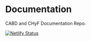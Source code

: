 # Documentation
CABD and CHyF Documentation Repo.

[![Netlify Status](https://api.netlify.com/api/v1/badges/1dc2e75e-a578-4af9-a254-c98cb57a52b0/deploy-status)](https://app.netlify.com/sites/cabd-docs/deploys)
